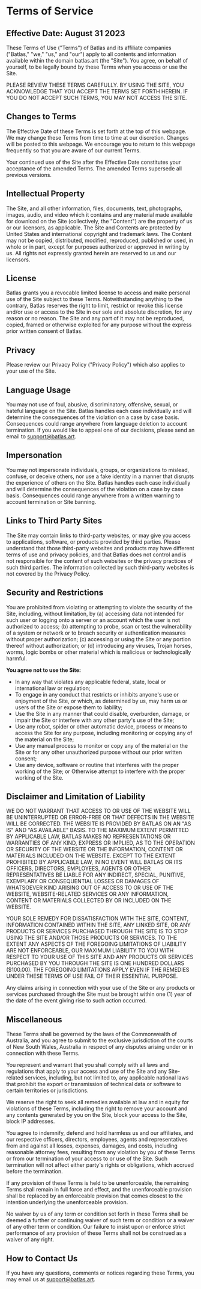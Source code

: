 # Terms of Service
## Effective Date: August 31 2023
These Terms of Use ("Terms") of Batlas and its affiliate companies ("Batlas," "we," "us," and "our") apply to all contents and information available within the domain batlas.art (the "Site"). You agree, on behalf of yourself, to be legally bound by these Terms when you access or use the Site.

PLEASE REVIEW THESE TERMS CAREFULLY. BY USING THE SITE, YOU ACKNOWLEDGE THAT YOU ACCEPT THE TERMS SET FORTH HEREIN. IF YOU DO NOT ACCEPT SUCH TERMS, YOU MAY NOT ACCESS THE SITE.

## Changes to Terms
The Effective Date of these Terms is set forth at the top of this webpage. We may change these Terms from time to time at our discretion. Changes will be posted to this webpage. We encourage you to return to this webpage frequently so that you are aware of our current Terms.

Your continued use of the Site after the Effective Date constitutes your acceptance of the amended Terms. The amended Terms supersede all previous versions.

## Intellectual Property
The Site, and all other information, files, documents, text, photographs, images, audio, and video which it contains and any material made available for download on the Site (collectively, the "Content") are the property of us or our licensors, as applicable. The Site and Contents are protected by United States and international copyright and trademark laws. The Content may not be copied, distributed, modified, reproduced, published or used, in whole or in part, except for purposes authorized or approved in writing by us. All rights not expressly granted herein are reserved to us and our licensors.

## License
Batlas grants you a revocable limited license to access and make personal use of the Site subject to these Terms. Notwithstanding anything to the contrary, Batlas reserves the right to limit, restrict or revoke this license and/or use or access to the Site in our sole and absolute discretion, for any reason or no reason. The Site and any part of it may not be reproduced, copied, framed or otherwise exploited for any purpose without the express prior written consent of Batlas.

## Privacy
Please review our Privacy Policy ("Privacy Policy") which also applies to your use of the Site.

## Language Usage
You may not use of foul, abusive, discriminatory, offensive, sexual, or hateful language on the Site. Batlas handles each case individually and will determine the consequences of the violation on a case by case basis. Consequences could range anywhere from language deletion to account termination. If you would like to appeal one of our decisions, please send an email to support@batlas.art.

## Impersonation
You may not impersonate individuals, groups, or organizations to mislead, confuse, or deceive others, nor use a fake identity in a manner that disrupts the experience of others on the Site. Batlas handles each case individually and will determine the consequences of the violation on a case by case basis. Consequences could range anywhere from a written warning to account termination or Site banning.

## Links to Third Party Sites
The Site may contain links to third-party websites, or may give you access to applications, software, or products provided by third parties. Please understand that those third-party websites and products may have different terms of use and privacy policies, and that Batlas does not control and is not responsible for the content of such websites or the privacy practices of such third parties. The information collected by such third-party websites is not covered by the Privacy Policy.

## Security and Restrictions
You are prohibited from violating or attempting to violate the security of the Site, including, without limitation, by (a) accessing data not intended for such user or logging onto a server or an account which the user is not authorized to access; (b) attempting to probe, scan or test the vulnerability of a system or network or to breach security or authentication measures without proper authorization; (c) accessing or using the Site or any portion thereof without authorization; or (d) introducing any viruses, Trojan horses, worms, logic bombs or other material which is malicious or technologically harmful.

__You agree not to use the Site:__

- In any way that violates any applicable federal, state, local or international law or regulation;
- To engage in any conduct that restricts or inhibits anyone's use or enjoyment of the Site, or which, as determined by us, may harm us or users of the Site or expose them to liability;
- Use the Site in any manner that could disable, overburden, damage, or impair the Site or interfere with any other party's use of the Site;
- Use any robot, spider or other automatic device, process or means to access the Site for any purpose, including monitoring or copying any of the material on the Site;
- Use any manual process to monitor or copy any of the material on the Site or for any other unauthorized purpose without our prior written consent;
- Use any device, software or routine that interferes with the proper working of the Site; or
Otherwise attempt to interfere with the proper working of the Site.

## Disclaimer and Limitation of Liability
WE DO NOT WARRANT THAT ACCESS TO OR USE OF THE WEBSITE WILL BE UNINTERRUPTED OR ERROR-FREE OR THAT DEFECTS IN THE WEBSITE WILL BE CORRECTED. THE WEBSITE IS PROVIDED BY BATLAS ON AN "AS IS" AND "AS AVAILABLE" BASIS. TO THE MAXIMUM EXTENT PERMITTED BY APPLICABLE LAW, BATLAS MAKES NO REPRESENTATIONS OR WARRANTIES OF ANY KIND, EXPRESS OR IMPLIED, AS TO THE OPERATION OR SECURITY OF THE WEBSITE OR THE INFORMATION, CONTENT OR MATERIALS INCLUDED ON THE WEBSITE. EXCEPT TO THE EXTENT PROHIBITED BY APPLICABLE LAW, IN NO EVENT WILL BATLAS OR ITS OFFICERS, DIRECTORS, EMPLOYEES, AGENTS OR OTHER REPRESENTATIVES BE LIABLE FOR ANY INDIRECT, SPECIAL, PUNITIVE, EXEMPLARY OR CONSEQUENTIAL LOSSES OR DAMAGES OF WHATSOEVER KIND ARISING OUT OF ACCESS TO OR USE OF THE WEBSITE, WEBSITE-RELATED SERVICES OR ANY INFORMATION, CONTENT OR MATERIALS COLLECTED BY OR INCLUDED ON THE WEBSITE.

YOUR SOLE REMEDY FOR DISSATISFACTION WITH THE SITE, CONTENT, INFORMATION CONTAINED WITHIN THE SITE, ANY LINKED SITE, OR ANY PRODUCTS OR SERVICES PURCHASED THROUGH THE SITE IS TO STOP USING THE SITE AND/OR THOSE PRODUCTS OR SERVICES. TO THE EXTENT ANY ASPECTS OF THE FOREGOING LIMITATIONS OF LIABILITY ARE NOT ENFORCEABLE, OUR MAXIMUM LIABILITY TO YOU WITH RESPECT TO YOUR USE OF THIS SITE AND ANY PRODUCTS OR SERVICES PURCHASED BY YOU THROUGH THE SITE IS ONE HUNDRED DOLLARS ($100.00). THE FOREGOING LIMITATIONS APPLY EVEN IF THE REMEDIES UNDER THESE TERMS OF USE FAIL OF THEIR ESSENTIAL PURPOSE.

Any claims arising in connection with your use of the Site or any products or services purchased through the Site must be brought within one (1) year of the date of the event giving rise to such action occurred.

## Miscellaneous
These Terms shall be governed by the laws of the Commonwealth of Australia, and you agree to submit to the exclusive jurisdiction of the courts of New South Wales, Australia in respect of any disputes arising under or in connection with these Terms.

You represent and warrant that you shall comply with all laws and regulations that apply to your access and use of the Site and any Site-related services, including, but not limited to, any applicable national laws that prohibit the export or transmission of technical data or software to certain territories or jurisdictions.

We reserve the right to seek all remedies available at law and in equity for violations of these Terms, including the right to remove your account and any contents generated by you on the Site, block your access to the Site, block IP addresses.

You agree to indemnify, defend and hold harmless us and our affiliates, and our respective officers, directors, employees, agents and representatives from and against all losses, expenses, damages, and costs, including reasonable attorney fees, resulting from any violation by you of these Terms or from our termination of your access to or use of the Site. Such termination will not affect either party's rights or obligations, which accrued before the termination.

If any provision of these Terms is held to be unenforceable, the remaining Terms shall remain in full force and effect, and the unenforceable provision shall be replaced by an enforceable provision that comes closest to the intention underlying the unenforceable provision.

No waiver by us of any term or condition set forth in these Terms shall be deemed a further or continuing waiver of such term or condition or a waiver of any other term or condition. Our failure to insist upon or enforce strict performance of any provision of these Terms shall not be construed as a waiver of any right.

## How to Contact Us
If you have any questions, comments or notices regarding these Terms, you may email us at support@batlas.art.